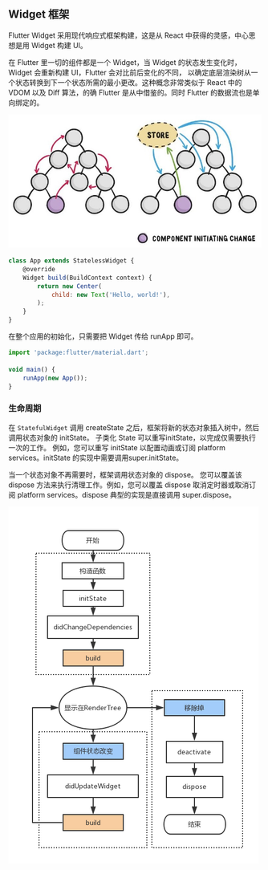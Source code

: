 
## Widget 框架
Flutter Widget 采用现代响应式框架构建，这是从 React 中获得的灵感，中心思想是用 Widget 构建 UI。

在 Flutter 里一切的组件都是一个 Widget，当 Widget 的状态发生变化时，Widget 会重新构建 UI，Flutter 会对比前后变化的不同， 以确定底层渲染树从一个状态转换到下一个状态所需的最小更改。这种概念非常类似于 React 中的 VDOM 以及 Diff 算法，的确 Flutter 是从中借鉴的。同时 Flutter 的数据流也是单向绑定的。

![no-shadow](/../../image/20180627095752.jpg)


```js
class App extends StatelessWidget {
    @override
    Widget build(BuildContext context) {
        return new Center(
            child: new Text('Hello, world!'),
        );
    }
}
```

在整个应用的初始化，只需要把 Widget 传给 runApp 即可。

```js
import 'package:flutter/material.dart';

void main() {
    runApp(new App());
}
```

### 生命周期
在 `StatefulWidget` 调用 createState 之后，框架将新的状态对象插入树中，然后调用状态对象的 initState。 子类化 State 可以重写initState，以完成仅需要执行一次的工作。 例如，您可以重写 initState 以配置动画或订阅 platform services。initState 的实现中需要调用super.initState。

当一个状态对象不再需要时，框架调用状态对象的 dispose。 您可以覆盖该 dispose 方法来执行清理工作。例如，您可以覆盖 dispose 取消定时器或取消订阅 platform services。dispose 典型的实现是直接调用 super.dispose。

![no-shadow](/../../image/20180627203213.png)